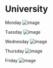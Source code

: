 # University 

Monday 
![image](https://user-images.githubusercontent.com/71462611/200417529-5445885e-3913-41f6-9f7c-63c6067c30c6.png)

Tuesday 
![image](https://user-images.githubusercontent.com/71462611/200417608-67ae35f1-ba50-4e1e-bc59-b45d4eb38403.png)

Wednesday 
![image](https://user-images.githubusercontent.com/71462611/200417685-0ae314ad-bf8b-42d4-937c-34c945cecdc9.png)

Thursday 
![image](https://user-images.githubusercontent.com/71462611/200417773-4ad7f755-9220-4e8f-a2d2-00a6ea1b98fa.png)

Friday 
![image](https://user-images.githubusercontent.com/71462611/200417885-e106f025-80ae-4a53-90c9-0d3a6a3724ab.png)

